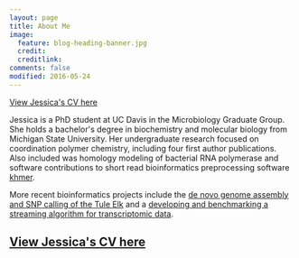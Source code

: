 ```yaml
---
layout: page
title: About Me
image:
  feature: blog-heading-banner.jpg
  credit:
  creditlink:
comments: false
modified: 2016-05-24
---
```


[View Jessica's CV here](https://www.dropbox.com/s/ush1syfk19bcolb/JMizziPublicCV.pdf?dl=0)

Jessica is a PhD student at UC Davis in the Microbiology Graduate Group. She holds a bachelor's degree in biochemistry and molecular biology from Michigan State University. Her undergraduate research focused on coordination polymer chemistry, including four first author publications. Also included was homology modeling of bacterial RNA polymerase and software contributions to short read bioinformatics preprocessing software [khmer](http://khmer.readthedocs.io/en/v2.0/). 

More recent bioinformatics projects include the [de novo genome assembly and SNP calling of the Tule Elk](https://github.com/jessicamizzi/tule-elk) and a [developing and benchmarking a streaming algorithm for transcriptomic data](https://github.com/jessicamizzi/tule-elk).


## [View Jessica's CV here](https://www.dropbox.com/s/ush1syfk19bcolb/JMizziPublicCV.pdf?dl=0)
